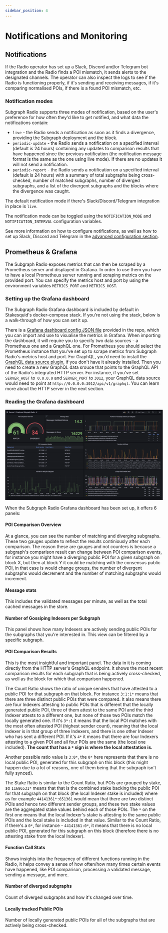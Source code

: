 ```yaml
---
sidebar_position: 4
---
```


# Notifications and Monitoring

## Notifications

If the Radio operator has set up a Slack, Discord and/or Telegram bot integration and the Radio finds a POI mismatch, it sends alerts to the designated channels. The operator can also inspect the logs to see if the Radio is functioning properly, if it's sending and receiving messages, if it's comparing normalised POIs, if there is a found POI mismatch, etc.

### Notification modes

Subgraph Radio supports three modes of notification, based on the user's preference for how often they'd like to get notified, and what data the notifications contain:

- `live` - the Radio sends a notification as soon as it finds a divergence, providing the Subgraph deployment and the block.
- `periodic-update` - the Radio sends a notification on a specified interval (default is 24 hours) containing any updates to comparison results that have happened since the previous notification (the notification message format is the same as the one using live mode). If there are no updates it will not send a notification.
- `periodic-report` - the Radio sends a notification on a specified interval (default is 24 hours) with a summary of total subgraphs being cross-checked, number of matched subgraphs, number of diverged subgraphs, and a list of the divergent subgraphs and the blocks where the divergence was caught.

The default notification mode if there's Slack/Discord/Telegram integration in place is `live`.

The notification mode can be toggled using the `NOTIFICATION_MODE` and `NOTIFICATION_INTERVAL` configuration variables.

See more information on how to configure notifications, as well as how to set up Slack, Discord and Telegram in the [advanced configuration section](advanced-configuration).

## Prometheus & Grafana

The Subgraph Radio exposes metrics that can then be scraped by a Prometheus server and displayed in Grafana. In order to use them you have to have a local Prometheus server running and scraping metrics on the provided port. You can specify the metrics host and port by using the environment variables `METRICS_PORT` and `METRICS_HOST`.

### Setting up the Grafana dashboard

The Subgraph Radio Grafana dashboard is included by default in Stakesquid's docker-compose stack. If you're not using the stack, below is a walk-through of how you can set it up.

There is a [Grafana dashboard config JSON file](https://github.com/graphops/subgraph-radio/blob/dev/grafana.json) provided in the repo, which you can import and use to visualise the metrics in Grafana. When importing the dashboard, it will require you to specify two data sources - a Prometheus one and a GraphQL one. For Prometheus you should select the Prometheus instance that you've set up to scrape metrics from Subgraph Radio's metrics host and port. For GraphQL, you'd need to install the [GraphQL data source plugin](https://grafana.com/grafana/plugins/fifemon-graphql-datasource/?tab=installation), if you don't have it already installed. Then you need to create a new GraphQL data srouce that points to the GraphQL API of the Radio's integrated HTTP server. For instance, if you've set `SERVER_HOST` to` 0.0.0.0` and `SERVER_PORT` to `3012`, your GraphQL data source would need to point at `http://0.0.0.0:3012/api/v1/graphql`. You can learn more about the HTTP server in the next section.

### Reading the Grafana dashboard

![Grafana Dashboard](/img/graphcast-grafana-dashboard.png)

When the Subgraph Radio Grafana dashboard has been set up, it offers 6 panels:

#### POI Comparison Overview

At a glance, you can see the number of matching and diverging subgraphs. These two gauges update to reflect the results continiously after each comparison. The reason these are gauges and not counters is because a subgraph's comparison result can change between POI comparison events, for instance you might have a diverging public POI for a given subgraph on block X, but then at block Y it could be matching with the consensus public POI, in that case is would change groups, the number of divergent subgraphs would decrement and the number of matching subgraphs would increment.

#### Message stats

This includes the validated messages per minute, as well as the total cached messages in the store.

#### Number of Gossiping Indexers per Subgraph

This panel shows how many Indexers are actively sending public POIs for the subgraphs that you're interested in. This view can be filtered by a specific subgraph.

#### POI Comparison Results

This is the most insightful and important panel. The data in it is coming directly from the HTTP server's GraphQL endpoint. It shows the most recent comparison results for each subgraph that is being actively cross-checked, as well as the block for which that comparison happened.

The Count Ratio shows the ratio of unique senders that have attested to a public POI for that subgraph on that block. For instance `3:1:1*` means that there are three distinct public POIs that were compared. It also means there are four Indexers attesting to public POIs that is different that the locally generated public POI, three of them attest to the same POI and the third Indexer attests to a different one, but none of those two POIs match the locally generated one. If it's `3*:1` it means that the local POI matches with the most often attested POI (highest sender count), meaning that the local Indexer is in that group of three Indexers, and there is one other Indexer who has sent a different POI. If it's `4*` it means that there are four Indexers attesting to a given POI and all four POIs are the same (the local one included). **The count that has a `*` sign is where the local attestation is.**

Another possible ratio value is `3:0*`, the `0*` here represents that there is no local public POI, generated for this subgraph on this block (this might happen due to a lot of reasons, one of them being that the subgraph isn't fully synced).

The Stake Ratio is similar to the Count Ratio, but POIs are grouped by stake, so `11686531*` means that that is the combined stake backing the public POI for that subgraph on that block (the local Indexer stake is included) where as for example `44141361*:651361` would mean that there are two distinct POIs and hence two different sender groups, and these two stake values are the aggregated stake values behind each of those POIs. The `*` on the first one means that the local Indexer's stake is attesting to the same public POIs and the local stake is included in that value. Similar to the Count Ratio, if there's a `0*`, for instance - `44141361:0*`, it means that there is no local public POI, generated for this subgraph on this block (therefore there is no attesting stake from the local Indexer).

#### Function Call Stats

Shows insights into the frequency of different functions running in the Radio, it helps convey a sense of how often/how many times certain events have happened, like POI comparison, processing a validated message, sending a message, and more.

#### Number of diverged subgraphs

Count of diverged subgraphs and how it's changed over time.

#### Locally tracked Public POIs

Number of locally generated public POIs for all of the subgraphs that are actively being cross-checked.
